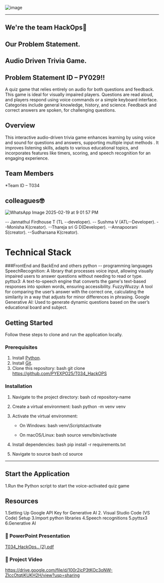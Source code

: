![image](https://github.com/user-attachments/assets/e6b15b39-7c40-4623-95b6-d2205bab6dfb)


--- 
## We're the team HackOps🎏

## Our Problem Statement.
## Audio Driven Trivia Game.

## Problem Statement ID – PY029!!

 A quiz game that relies entirely on audio for both questions and feedback. This game is ideal for visually impaired players. Questions are read aloud, and players respond using voice commands or a simple keyboard interface. Categories include general knowledge, history, and science. Feedback and correct answers are spoken,  for challenging questions.

## Overview
This interactive audio-driven trivia game enhances learning by using voice and sound for questions and answers, supporting multiple input methods . It improves listening skills, adapts to various educational topics, and incorporates features like timers, scoring, and speech recognition for an engaging experience.




 
## Team Members

*Team ID – T034

## colleagues🤓

![WhatsApp Image 2025-02-19 at 9 01 57 PM](https://github.com/user-attachments/assets/ff6d6ef8-305f-47bc-b7f8-a46c241e8731)


 -- Jannathul Firdhouse T (TL --developer).
 -- Sushma V (ATL--Developer).
 --Monisha K(creator).
 --Thareja sri G D(Developer).
 --Annapoorani S(creator).
 --Sudharsana K(creator).

# Technical Stack

###FrontEnd and BackEnd and others
python -- programming languages
SpeechRecognition: A library that processes voice input, allowing visually impaired users to answer questions without needing to read or type.
pyttsx3: A text-to-speech engine that converts the game's text-based responses into spoken words, ensuring accessibility.
FuzzyWuzzy: A tool for comparing the user’s answer with the correct one, calculating the similarity in a way that adjusts for minor differences in phrasing.
Google Generative AI: Used to generate dynamic questions based on the user’s educational board and subject.


## Getting Started

Follow these steps to clone and run the application locally.

### Prerequisites

1. Install [Python](https://www.python.org/downloads/).
2. Install [Git](https://git-scm.com/).
3. Clone this repository:
   bash
   git clone  https://github.com/PYEXPO25/T034_HackOPS

### Installation

1. Navigate to the project directory:
   bash
   cd repository-name
   
2. Create a virtual environment:
   bash
   python -m venv venv
   
3. Activate the virtual environment:
   - On Windows:
     bash
     venv\Scripts\activate
     
   - On macOS/Linux:
     bash
     source venv/bin/activate
     
4. Install dependencies:
   bash
   pip install -r requirements.txt
   
5. Navigate to source
   bash
   cd source
   

---

## Start the Application

1.Run the Python script to start the voice-activated quiz game


## Resources
1.Setting Up Google API Key for Generative AI
2. Visual Studio Code (VS Code) Setup
3.Import python libraries
4.Speech recognitions
5.pyttsx3
6.Generative AI

### 📄 PowerPoint Presentation
[T034_HackOps.. (2).pdf](https://github.com/user-attachments/files/18921964/T034_HackOps.2.pdf)


### 🎥 Project Video

https://drive.google.com/file/d/100r2icP3tKOc3oNW-ZIccOtqtiKUKH2H/view?usp=sharing

 
